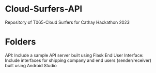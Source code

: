 # Cloud-Surfers-API

Repository of T065-Cloud Surfers for Cathay Hackathon 2023

# Folders
API: Include a sample API server built using Flask
End User Interface: Include interfaces for shipping company and end users (sender/receiver) built using Android Studio

